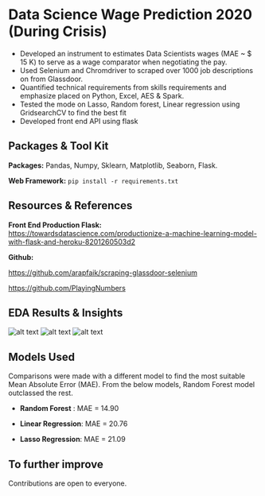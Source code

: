 # Data Science Wage Prediction 2020 (During Crisis)

* Developed an instrument to estimates Data Scientists wages (MAE ~ $ 15 K) to serve as a wage comparator when negotiating the pay.
* Used Selenium and Chromdriver to scraped over 1000 job descriptions on from Glassdoor.
* Quantified technical requirements from skills requirements and emphasize placed on Python, Excel, AES & Spark. 
* Tested the mode on Lasso, Random forest, Linear regression using GridsearchCV to find the best fit  
* Developed front end API using flask 

## Packages & Tool Kit
**Packages:** Pandas, Numpy, Sklearn, Matplotlib, Seaborn, Flask.

**Web Framework:** ```pip install -r requirements.txt``` 


## Resources & References

**Front End Production Flask:** https://towardsdatascience.com/productionize-a-machine-learning-model-with-flask-and-heroku-8201260503d2

**Github:**

https://github.com/arapfaik/scraping-glassdoor-selenium

https://github.com/PlayingNumbers

## EDA Results & Insights

![alt text](https://github.com/Rupesh707/Data-Science-Wage-Prediction2020/blob/master/Images/Avg_salary_by_%20state.png "Average Salary by top 10 States")
![alt text](https://github.com/Rupesh707/Data-Science-Wage-Prediction2020/blob/master/Images/Correlations_Viz.png "Correlations")
![alt text](https://github.com/Rupesh707/Data-Science-Wage-Prediction2020/blob/master/Images/Jobs_by_Location.png "Jobs by Location")

## Models Used

Comparisons were made with a different model to find the most suitable Mean Absolute Error (MAE). From the below models, Random Forest model outclassed the rest.

*	**Random Forest** : MAE = 14.90

*	**Linear Regression**: MAE = 20.76

*	**Lasso Regression**: MAE = 21.09


## To further improve 

Contributions are open to everyone.
